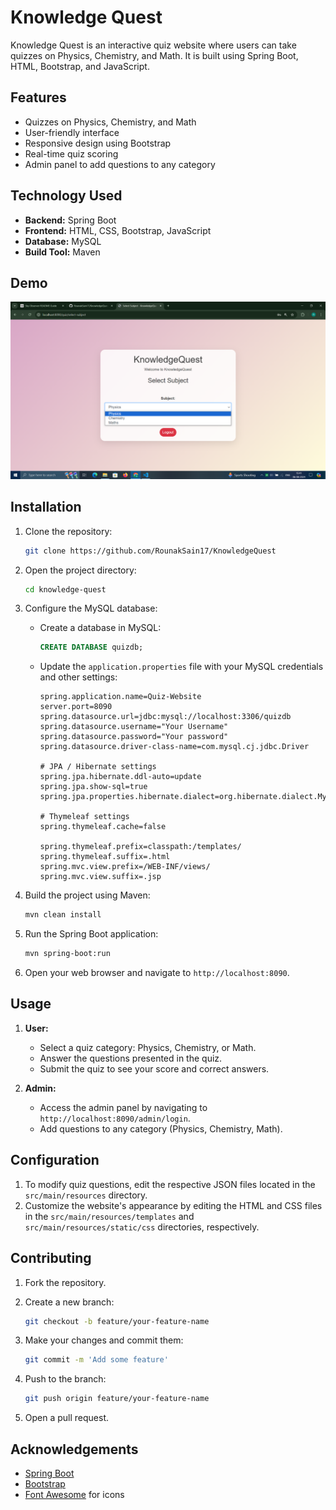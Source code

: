 # Knowledge Quest

Knowledge Quest is an interactive quiz website where users can take quizzes on Physics, Chemistry, and Math. It is built using Spring Boot, HTML, Bootstrap, and JavaScript.

## Features

- Quizzes on Physics, Chemistry, and Math
- User-friendly interface
- Responsive design using Bootstrap
- Real-time quiz scoring
- Admin panel to add questions to any category

## Technology Used

- **Backend:** Spring Boot
- **Frontend:** HTML, CSS, Bootstrap, JavaScript
- **Database:** MySQL
- **Build Tool:** Maven

## Demo

![Knowledge Quest Screenshot](image.png)

## Installation

1. Clone the repository:

    ```bash
    git clone https://github.com/RounakSain17/KnowledgeQuest
    ```

2. Open the project directory:

    ```bash
    cd knowledge-quest
    ```

3. Configure the MySQL database:

    - Create a database in MySQL:

        ```sql
        CREATE DATABASE quizdb;
        ```

    - Update the `application.properties` file with your MySQL credentials and other settings:

        ```properties
        spring.application.name=Quiz-Website
        server.port=8090
        spring.datasource.url=jdbc:mysql://localhost:3306/quizdb
        spring.datasource.username="Your Username"
        spring.datasource.password="Your password"
        spring.datasource.driver-class-name=com.mysql.cj.jdbc.Driver

        # JPA / Hibernate settings
        spring.jpa.hibernate.ddl-auto=update
        spring.jpa.show-sql=true
        spring.jpa.properties.hibernate.dialect=org.hibernate.dialect.MySQLDialect

        # Thymeleaf settings
        spring.thymeleaf.cache=false

        spring.thymeleaf.prefix=classpath:/templates/
        spring.thymeleaf.suffix=.html
        spring.mvc.view.prefix=/WEB-INF/views/
        spring.mvc.view.suffix=.jsp
        ```

4. Build the project using Maven:

    ```bash
    mvn clean install
    ```

5. Run the Spring Boot application:

    ```bash
    mvn spring-boot:run
    ```

6. Open your web browser and navigate to `http://localhost:8090`.

## Usage

1. **User:**
   - Select a quiz category: Physics, Chemistry, or Math.
   - Answer the questions presented in the quiz.
   - Submit the quiz to see your score and correct answers.

2. **Admin:**
   - Access the admin panel by navigating to `http://localhost:8090/admin/login`.
   - Add questions to any category (Physics, Chemistry, Math).

## Configuration

1. To modify quiz questions, edit the respective JSON files located in the `src/main/resources` directory.
2. Customize the website's appearance by editing the HTML and CSS files in the `src/main/resources/templates` and `src/main/resources/static/css` directories, respectively.

## Contributing

1. Fork the repository.
2. Create a new branch:

    ```bash
    git checkout -b feature/your-feature-name
    ```

3. Make your changes and commit them:

    ```bash
    git commit -m 'Add some feature'
    ```

4. Push to the branch:

    ```bash
    git push origin feature/your-feature-name
    ```

5. Open a pull request.



## Acknowledgements

- [Spring Boot](https://spring.io/projects/spring-boot)
- [Bootstrap](https://getbootstrap.com/)
- [Font Awesome](https://fontawesome.com/) for icons
